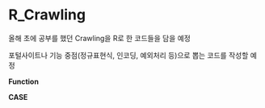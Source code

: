 # R_Crawling

올해 초에 공부를 했던 Crawling을 R로 한 코드들을 담을 예정

포털사이트나 기능 중점(정규표현식, 인코딩, 예외처리 등)으로 뽑는 코드를 작성할 예정

**Function** 



**CASE** 
